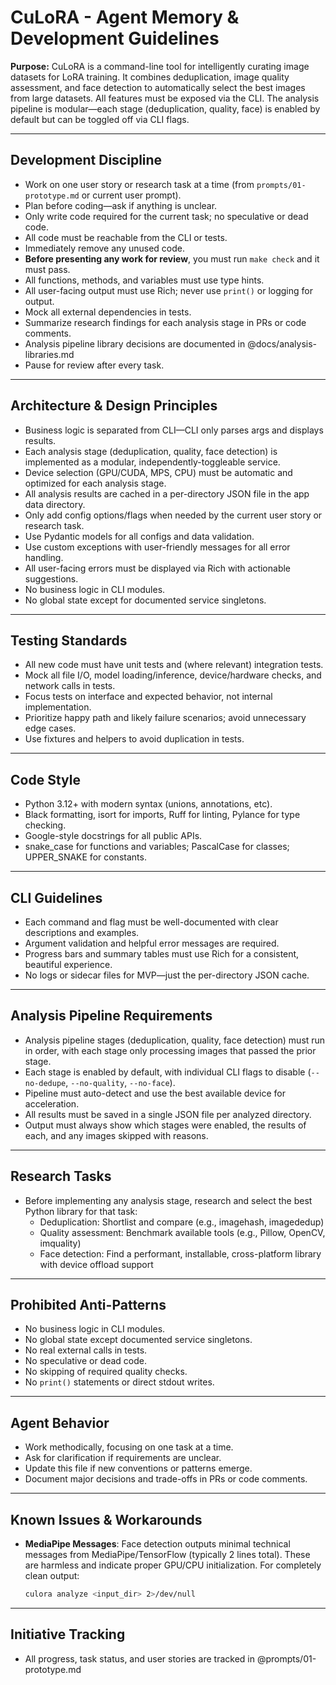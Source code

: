 # CuLoRA - Agent Memory & Development Guidelines

**Purpose:**
CuLoRA is a command-line tool for intelligently curating image datasets for LoRA training. It combines deduplication, image quality assessment, and face detection to automatically select the best images from large datasets. All features must be exposed via the CLI. The analysis pipeline is modular—each stage (deduplication, quality, face) is enabled by default but can be toggled off via CLI flags.

---

## Development Discipline

- Work on one user story or research task at a time (from `prompts/01-prototype.md` or current user prompt).
- Plan before coding—ask if anything is unclear.
- Only write code required for the current task; no speculative or dead code.
- All code must be reachable from the CLI or tests.
- Immediately remove any unused code.
- **Before presenting any work for review**, you must run `make check` and it must pass.
- All functions, methods, and variables must use type hints.
- All user-facing output must use Rich; never use `print()` or logging for output.
- Mock all external dependencies in tests.
- Summarize research findings for each analysis stage in PRs or code comments.
- Analysis pipeline library decisions are documented in @docs/analysis-libraries.md
- Pause for review after every task.

---

## Architecture & Design Principles

- Business logic is separated from CLI—CLI only parses args and displays results.
- Each analysis stage (deduplication, quality, face detection) is implemented as a modular, independently-toggleable service.
- Device selection (GPU/CUDA, MPS, CPU) must be automatic and optimized for each analysis stage.
- All analysis results are cached in a per-directory JSON file in the app data directory.
- Only add config options/flags when needed by the current user story or research task.
- Use Pydantic models for all configs and data validation.
- Use custom exceptions with user-friendly messages for all error handling.
- All user-facing errors must be displayed via Rich with actionable suggestions.
- No business logic in CLI modules.
- No global state except for documented service singletons.

---

## Testing Standards

- All new code must have unit tests and (where relevant) integration tests.
- Mock all file I/O, model loading/inference, device/hardware checks, and network calls in tests.
- Focus tests on interface and expected behavior, not internal implementation.
- Prioritize happy path and likely failure scenarios; avoid unnecessary edge cases.
- Use fixtures and helpers to avoid duplication in tests.

---

## Code Style

- Python 3.12+ with modern syntax (unions, annotations, etc).
- Black formatting, isort for imports, Ruff for linting, Pylance for type checking.
- Google-style docstrings for all public APIs.
- snake_case for functions and variables; PascalCase for classes; UPPER_SNAKE for constants.

---

## CLI Guidelines

- Each command and flag must be well-documented with clear descriptions and examples.
- Argument validation and helpful error messages are required.
- Progress bars and summary tables must use Rich for a consistent, beautiful experience.
- No logs or sidecar files for MVP—just the per-directory JSON cache.

---

## Analysis Pipeline Requirements

- Analysis pipeline stages (deduplication, quality, face detection) must run in order, with each stage only processing images that passed the prior stage.
- Each stage is enabled by default, with individual CLI flags to disable (`--no-dedupe`, `--no-quality`, `--no-face`).
- Pipeline must auto-detect and use the best available device for acceleration.
- All results must be saved in a single JSON file per analyzed directory.
- Output must always show which stages were enabled, the results of each, and any images skipped with reasons.

---

## Research Tasks

- Before implementing any analysis stage, research and select the best Python library for that task:
  - Deduplication: Shortlist and compare (e.g., imagehash, imagededup)
  - Quality assessment: Benchmark available tools (e.g., Pillow, OpenCV, imquality)
  - Face detection: Find a performant, installable, cross-platform library with device offload support

---

## Prohibited Anti-Patterns

- No business logic in CLI modules.
- No global state except documented service singletons.
- No real external calls in tests.
- No speculative or dead code.
- No skipping of required quality checks.
- No `print()` statements or direct stdout writes.

---

## Agent Behavior

- Work methodically, focusing on one task at a time.
- Ask for clarification if requirements are unclear.
- Update this file if new conventions or patterns emerge.
- Document major decisions and trade-offs in PRs or code comments.

---

## Known Issues & Workarounds

- **MediaPipe Messages**: Face detection outputs minimal technical messages from MediaPipe/TensorFlow (typically 2 lines total). These are harmless and indicate proper GPU/CPU initialization. For completely clean output:

  ```bash
  culora analyze <input_dir> 2>/dev/null
  ```

---

## Initiative Tracking

- All progress, task status, and user stories are tracked in @prompts/01-prototype.md
